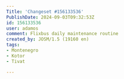 ```yaml
---
Title: 'Changeset #156133536'
PublishDate: 2024-09-03T09:32:53Z
id: 156133536
user: adamos
comment: Flixbus daily maintenance routine
created_by: JOSM/1.5 (19160 en)
tags:
- Montenegro
- Kotor
- Tivat

---
```

